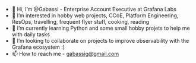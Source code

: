 - 👋 Hi, I’m @Gabassi - Enterprise Account Executive at Grafana Labs
- 👀 I’m interested in hobby web projects, CCoE, Platform Engineering, ResOps, travelling, frequent flyer stuff, cooking, reading
- 🌱 I’m currently learning Python and some small hobby projets to help me with daily tasks
- 💞️ I’m looking to collaborate on projects to improve observability with the Grafana ecosystem :)
- 📫 How to reach me - gabassig@gmail.com
